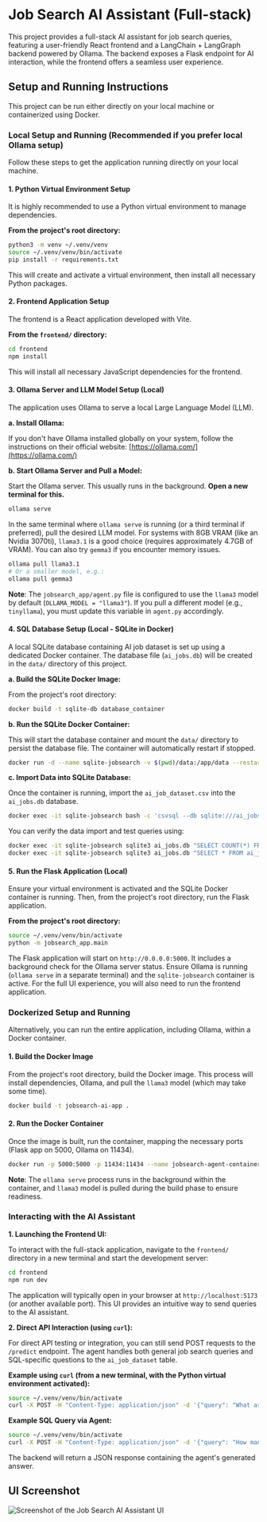 # Job Search AI Assistant (Full-stack)

This project provides a full-stack AI assistant for job search queries, featuring a user-friendly React frontend and a LangChain + LangGraph backend powered by Ollama. The backend exposes a Flask endpoint for AI interaction, while the frontend offers a seamless user experience.

## Setup and Running Instructions

This project can be run either directly on your local machine or containerized using Docker.

### Local Setup and Running (Recommended if you prefer local Ollama setup)

Follow these steps to get the application running directly on your local machine.

#### 1. Python Virtual Environment Setup

It is highly recommended to use a Python virtual environment to manage dependencies.

**From the project's root directory:**

```bash
python3 -m venv ~/.venv/venv
source ~/.venv/venv/bin/activate
pip install -r requirements.txt
```

This will create and activate a virtual environment, then install all necessary Python packages.

#### 2. Frontend Application Setup

The frontend is a React application developed with Vite.

**From the `frontend/` directory:**

```bash
cd frontend
npm install
```

This will install all necessary JavaScript dependencies for the frontend.

#### 3. Ollama Server and LLM Model Setup (Local)

The application uses Ollama to serve a local Large Language Model (LLM).

**a. Install Ollama:**

If you don't have Ollama installed globally on your system, follow the instructions on their official website:
[https://ollama.com/](https://ollama.com/)

**b. Start Ollama Server and Pull a Model:**

Start the Ollama server. This usually runs in the background. **Open a new terminal for this.**

```bash
ollama serve
```

In the same terminal where `ollama serve` is running (or a third terminal if preferred), pull the desired LLM model.
For systems with 8GB VRAM (like an Nvidia 3070ti), `llama3.1` is a good choice (requires approximately 4.7GB of VRAM). You can also try `gemma3` if you encounter memory issues.

```bash
ollama pull llama3.1
# Or a smaller model, e.g.:
ollama pull gemma3
```
**Note**: The `jobsearch_app/agent.py` file is configured to use the `llama3` model by default (`OLLAMA_MODEL = "llama3"`). If you pull a different model (e.g., `tinyllama`), you must update this variable in `agent.py` accordingly.

#### 4. SQL Database Setup (Local - SQLite in Docker)

A local SQLite database containing AI job dataset is set up using a dedicated Docker container. The database file (`ai_jobs.db`) will be created in the `data/` directory of this project.

**a. Build the SQLite Docker Image:**

From the project's root directory:
```bash
docker build -t sqlite-db database_container
```

**b. Run the SQLite Docker Container:**

This will start the database container and mount the `data/` directory to persist the database file. The container will automatically restart if stopped.
```bash
docker run -d --name sqlite-jobsearch -v $(pwd)/data:/app/data --restart unless-stopped sqlite-db
```

**c. Import Data into SQLite Database:**

Once the container is running, import the `ai_job_dataset.csv` into the `ai_jobs.db` database.
```bash
docker exec -it sqlite-jobsearch bash -c 'csvsql --db sqlite:///ai_jobs.db --insert ai_job_dataset.csv'
```
You can verify the data import and test queries using:
```bash
docker exec -it sqlite-jobsearch sqlite3 ai_jobs.db "SELECT COUNT(*) FROM ai_job_dataset;"
docker exec -it sqlite-jobsearch sqlite3 ai_jobs.db "SELECT * FROM ai_job_dataset LIMIT 3;"
```

#### 5. Run the Flask Application (Local)

Ensure your virtual environment is activated and the SQLite Docker container is running. Then, from the project's root directory, run the Flask application.

**From the project's root directory:**

```bash
source ~/.venv/venv/bin/activate
python -m jobsearch_app.main
```
The Flask application will start on `http://0.0.0.0:5000`. It includes a background check for the Ollama server status. Ensure Ollama is running (`ollama serve` in a separate terminal) and the `sqlite-jobsearch` container is active. For the full UI experience, you will also need to run the frontend application.

### Dockerized Setup and Running

Alternatively, you can run the entire application, including Ollama, within a Docker container.

#### 1. Build the Docker Image

From the project's root directory, build the Docker image. This process will install dependencies, Ollama, and pull the `llama3` model (which may take some time).

```bash
docker build -t jobsearch-ai-app .
```

#### 2. Run the Docker Container

Once the image is built, run the container, mapping the necessary ports (Flask app on 5000, Ollama on 11434).

```bash
docker run -p 5000:5000 -p 11434:11434 --name jobsearch-agent-container jobsearch-ai-app
```
**Note**: The `ollama serve` process runs in the background within the container, and `llama3` model is pulled during the build phase to ensure readiness.

### Interacting with the AI Assistant

**1. Launching the Frontend UI:**

To interact with the full-stack application, navigate to the `frontend/` directory in a new terminal and start the development server:

```bash
cd frontend
npm run dev
```
The application will typically open in your browser at `http://localhost:5173` (or another available port). This UI provides an intuitive way to send queries to the AI assistant.

**2. Direct API Interaction (using `curl`):**

For direct API testing or integration, you can still send POST requests to the `/predict` endpoint. The agent handles both general job search queries and SQL-specific questions to the `ai_job_dataset` table.

**Example using `curl` (from a new terminal, with the Python virtual environment activated):**

```bash
source ~/.venv/venv/bin/activate
curl -X POST -H "Content-Type: application/json" -d '{"query": "What are the key skills for a Python developer in 2025 and which companies are hiring for them?"}' http://localhost:5000/predict'
```

**Example SQL Query via Agent:**

```bash
source ~/.venv/venv/bin/activate
curl -X POST -H "Content-Type: application/json" -d '{"query": "How many rows are in the ai_job_dataset table?"}' http://localhost:5000/predict'
```

The backend will return a JSON response containing the agent's generated answer.

## UI Screenshot

![Screenshot of the Job Search AI Assistant UI](screenshot.png)
